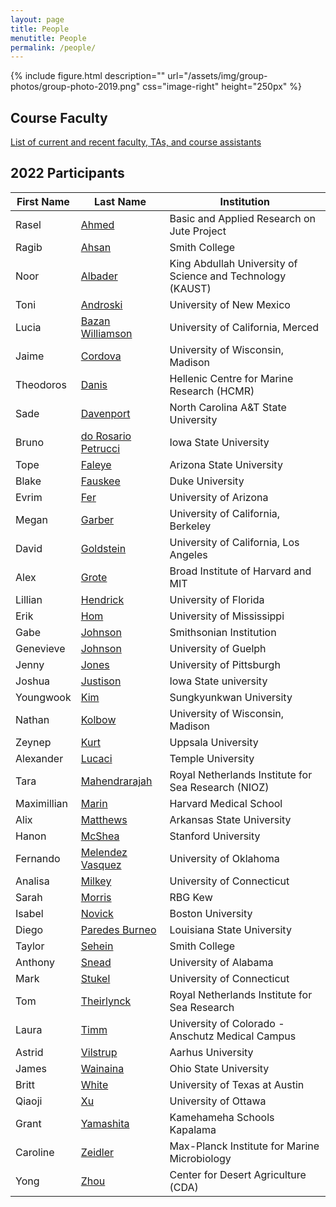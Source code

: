 ```yaml
---
layout: page
title: People
menutitle: People
permalink: /people/
---
```

{% include figure.html description="" url="/assets/img/group-photos/group-photo-2019.png" css="image-right" height="250px" %}

## Course Faculty

[List of current and recent faculty, TAs, and course assistants](/faculty/)

## 2022 Participants

|            First Name |           Last Name |                                                Institution |
|     ----------------- |   ----------------- | ---------------------------------------------------------- |
|                 Rasel |               [Ahmed](/Intro_slides/Rasel_Intro.pdf)|                 Basic and Applied Research on Jute Project |
|                 Ragib |               [Ahsan](/Intro_slides/Intro_MBL_2022_Ragib.pdf) |                                              Smith College |
|                  Noor |             [Albader](/Intro_slides/MBL_2022_Intro_Noor.pdf) | King Abdullah University of Science and Technology (KAUST) |
|                  Toni |            [Androski](/Intro_slides/Androski_MBL_intro.pdf) |                                   University of New Mexico |
|                 Lucia |    [Bazan Williamson](/Intro_slides/LBW_intro_slide.pdf)|                           University of California, Merced |
|                 Jaime |             [Cordova](/Intro_slides/CordovaJaimeIntroSlide.pdf) |                           University of Wisconsin, Madison |
|             Theodoros |               [Danis](/Intro_slides/Tdanis_introSlide.pdf) |                 Hellenic Centre for Marine Research (HCMR) |
|                  Sade |           [Davenport](/Intro_slides/Slide_for_MBL_Sade_Davenport.pdf) |                        North Carolina A&T State University |
|                 Bruno | [do Rosario Petrucci](/Intro_slides/intro_bruno.pdf) |                                      Iowa State University |
|                 Tope  |              [Faleye](/Intro_slides/FaleyeTOC-MBL-Intro-Slide-v3.pdf) |                                   Arizona State University |
|                 Blake |             [Fauskee](/Intro_slides/Fauskee_intro_slide.pdf) |                                            Duke University |
|                 Evrim |                 [Fer](/Intro_slides/fer-intro.pdf) |                                      University of Arizona |
|                 Megan |              [Garber](/Intro_slides/MBL_intro_MeganGarber.pdf) |                         University of California, Berkeley |
|                 David |           [Goldstein](/Intro_slides/goldstein_intro.pdf) |                      University of California, Los Angeles |
|                  Alex |               [Grote](/Intro_slides/AG_Slide.pdf) |                         Broad Institute of Harvard and MIT |
|               Lillian |            [Hendrick](/Intro_slides/MBL_IntroSlide_Lhendrick.pdf) |                                      University of Florida |
|                  Erik |                 [Hom](/Intro_slides/ErikHomIntro-MoleEvol2022.pdf) |                                  University of Mississippi |
|                  Gabe |             [Johnson](/Intro_slides/Bio_Slide_MBL.pdf) |                                    Smithsonian Institution |
|             Genevieve |             [Johnson](/Intro_slides/Self-intro-slide_GMJ.pdf) |                                       University of Guelph |
|                 Jenny |               [Jones](/Intro_slides/Jones_Intro_Slide.pdf) |                                   University of Pittsburgh |
|                Joshua |            [Justison](/Intro_slides/Justison_intro_slide.pdf)|                                      Iowa State university |
|             Youngwook |                 [Kim](/Intro_slides/Intro_youngwook_kim.pdf) |                                    Sungkyunkwan University |
|                Nathan |              [Kolbow](/Intro_slides/MBL_Intro_Slide.pdf) |                           University of Wisconsin, Madison |
|                Zeynep |                [Kurt](/Intro_slides/intro_zeynep.pdf) |                                         Uppsala University |
|             Alexander |              [Lucaci](/Intro_slides/Rasel_Intro.pdf) |                                          Temple University |
|                  Tara |       [Mahendrarajah](/Intro_slides/Rasel_Intro.pdf) |        Royal Netherlands Institute for Sea Research (NIOZ) |
|           Maximillian |               [Marin](/Intro_slides/Rasel_Intro.pdf) |                                     Harvard Medical School |
|                  Alix |            [Matthews](/Intro_slides/Rasel_Intro.pdf) |                                  Arkansas State University |
|                 Hanon |              [McShea](/Intro_slides/Rasel_Intro.pdf) |                                        Stanford University |
|              Fernando |    [Melendez Vasquez](/Intro_slides/Rasel_Intro.pdf) |                                     University of Oklahoma |
|               Analisa |              [Milkey](/Intro_slides/AAM_IntroSlide.pdf) |                                  University of Connecticut |
|                 Sarah |              [Morris](/Intro_slides/Rasel_Intro.pdf) |                                                    RBG Kew |
|                Isabel |              [Novick](/Intro_slides/Rasel_Intro.pdf) |                                          Boston University |
|                 Diego |      [Paredes Burneo](/Intro_slides/Rasel_Intro.pdf) |                                 Louisiana State University |
|                Taylor |              [Sehein](/Intro_slides/Rasel_Intro.pdf) |                                              Smith College |
|               Anthony |               [Snead](/Intro_slides/Rasel_Intro.pdf) |                                      University of Alabama |
|                  Mark |              [Stukel](/Intro_slides/Rasel_Intro.pdf) |                                  University of Connecticut |
|                   Tom |          [Theirlynck](/Intro_slides/Rasel_Intro.pdf) |               Royal Netherlands Institute for Sea Research |
|                 Laura |                [Timm](/Intro_slides/Rasel_Intro.pdf) |           University of Colorado - Anschutz Medical Campus |
|                Astrid |            [Vilstrup](/Intro_slides/Rasel_Intro.pdf) |                                          Aarhus University |
|                 James |            [Wainaina](/Intro_slides/Rasel_Intro.pdf) |                                      Ohio State University |
|                 Britt |               [White](/Intro_slides/Rasel_Intro.pdf) |                              University of Texas at Austin |
|                Qiaoji |                  [Xu](/Intro_slides/Rasel_Intro.pdf) |                                       University of Ottawa |
|                 Grant |           [Yamashita](/Intro_slides/Rasel_Intro.pdf) |                                Kamehameha Schools Kapalama |
|              Caroline |             [Zeidler](/Intro_slides/Rasel_Intro.pdf) |               Max-Planck Institute for Marine Microbiology |
|                  Yong |                [Zhou](/Intro_slides/Rasel_Intro.pdf) |                        Center for Desert Agriculture (CDA) |
